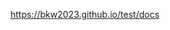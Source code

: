 
<html>
<body>
  
https://bkw2023.github.io/test/docs
  
<div style="background:url(4html/Hintergrund.png); filter: brightness(1.2);">

</div>
</body>
</html>
